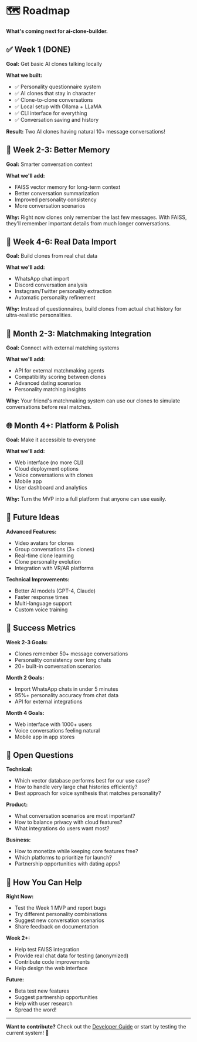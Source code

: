 # 🗺️ Roadmap

**What's coming next for ai-clone-builder.**

## ✅ Week 1 (DONE)

**Goal:** Get basic AI clones talking locally

**What we built:**
- ✅ Personality questionnaire system
- ✅ AI clones that stay in character
- ✅ Clone-to-clone conversations
- ✅ Local setup with Ollama + LLaMA
- ✅ CLI interface for everything
- ✅ Conversation saving and history

**Result:** Two AI clones having natural 10+ message conversations!

## 🔄 Week 2-3: Better Memory

**Goal:** Smarter conversation context

**What we'll add:**
- FAISS vector memory for long-term context
- Better conversation summarization
- Improved personality consistency
- More conversation scenarios

**Why:** Right now clones only remember the last few messages. With FAISS, they'll remember important details from much longer conversations.

## 📱 Week 4-6: Real Data Import

**Goal:** Build clones from real chat data

**What we'll add:**
- WhatsApp chat import
- Discord conversation analysis
- Instagram/Twitter personality extraction
- Automatic personality refinement

**Why:** Instead of questionnaires, build clones from actual chat history for ultra-realistic personalities.

## 🤝 Month 2-3: Matchmaking Integration

**Goal:** Connect with external matching systems

**What we'll add:**
- API for external matchmaking agents
- Compatibility scoring between clones
- Advanced dating scenarios
- Personality matching insights

**Why:** Your friend's matchmaking system can use our clones to simulate conversations before real matches.

## 🌐 Month 4+: Platform & Polish

**Goal:** Make it accessible to everyone

**What we'll add:**
- Web interface (no more CLI)
- Cloud deployment options
- Voice conversations with clones
- Mobile app
- User dashboard and analytics

**Why:** Turn the MVP into a full platform that anyone can use easily.

## 🔮 Future Ideas

**Advanced Features:**
- Video avatars for clones
- Group conversations (3+ clones)
- Real-time clone learning
- Clone personality evolution
- Integration with VR/AR platforms

**Technical Improvements:**
- Better AI models (GPT-4, Claude)
- Faster response times
- Multi-language support
- Custom voice training

## 🎯 Success Metrics

**Week 2-3 Goals:**
- Clones remember 50+ message conversations
- Personality consistency over long chats
- 20+ built-in conversation scenarios

**Month 2 Goals:**
- Import WhatsApp chats in under 5 minutes
- 95%+ personality accuracy from chat data
- API for external integrations

**Month 4 Goals:**
- Web interface with 1000+ users
- Voice conversations feeling natural
- Mobile app in app stores

## 🤔 Open Questions

**Technical:**
- Which vector database performs best for our use case?
- How to handle very large chat histories efficiently?
- Best approach for voice synthesis that matches personality?

**Product:**
- What conversation scenarios are most important?
- How to balance privacy with cloud features?
- What integrations do users want most?

**Business:**
- How to monetize while keeping core features free?
- Which platforms to prioritize for launch?
- Partnership opportunities with dating apps?

## 🚀 How You Can Help

**Right Now:**
- Test the Week 1 MVP and report bugs
- Try different personality combinations
- Suggest new conversation scenarios
- Share feedback on documentation

**Week 2+:**
- Help test FAISS integration
- Provide real chat data for testing (anonymized)
- Contribute code improvements
- Help design the web interface

**Future:**
- Beta test new features
- Suggest partnership opportunities
- Help with user research
- Spread the word!

---

**Want to contribute?** Check out the [Developer Guide](./architecture.md) or start by testing the current system! 🎉 